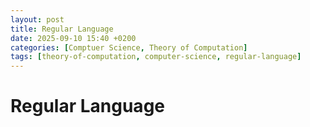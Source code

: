 ```yaml
---
layout: post
title: Regular Language
date: 2025-09-10 15:40 +0200
categories: [Comptuer Science, Theory of Computation]
tags: [theory-of-computation, computer-science, regular-language]
---
```


# Regular Language
